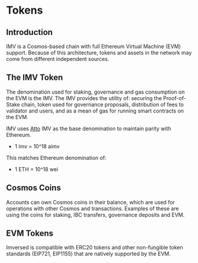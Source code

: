 # Tokens

## Introduction
IMV is a Cosmos-based chain with full Ethereum Virtual Machine (EVM) support. Because of this architecture, tokens and assets in the network may come from different independent sources.

## The IMV Token
The denomination used for staking, governance and gas consumption on the EVM is the IMV. The IMV provides the utility of: securing the Proof-of-Stake chain, token used for governance proposals, distribution of fees to validator and users, and as a mean of gas for running smart contracts on the EVM.

IMV uses [Atto](https://en.wikipedia.org/wiki/Atto-) IMV as the base denomination to maintain parity with Ethereum.

* 1 imv = 10^18 aimv

This matches Ethereum denomination of:

* 1 ETH = 10^18 wei

## Cosmos Coins
Accounts can own Cosmos coins in their balance, which are used for operations with other Cosmos and transactions. Examples of these are using the coins for staking, IBC transfers, governance deposits and EVM.

## EVM Tokens
Imversed is compatible with ERC20 tokens and other non-fungible token standards (EIP721, EIP1155) that are natively supported by the EVM.

